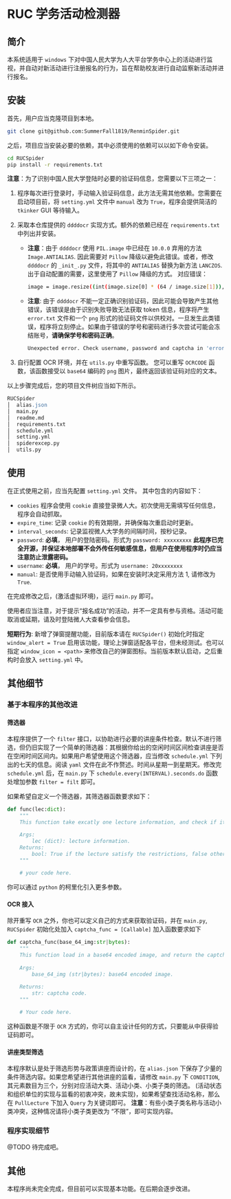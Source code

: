 # RUC 学务活动检测器

## 简介
本系统适用于 `windows` 下对中国人民大学为人大平台学务中心上的活动进行监视，并自动对新活动进行注册报名的行为，旨在帮助校友进行自动监察新活动并进行报名。

## 安装
首先，用户应当克隆项目到本地。
```bash
git clone git@github.com:SummerFall1819/RenminSpider.git
```

之后，项目应当安装必要的依赖，其中必须使用的依赖可以以如下命令安装。
```bash
cd RUCSpider
pip install -r requirements.txt
```

**注意**：为了识别中国人民大学登陆时必要的验证码信息，您需要以下三项之一：
1. 程序每次进行登录时，手动输入验证码信息，此方法无需其他依赖。您需要在启动项目前，将 `setting.yml` 文件中 `manual` 改为 `True`，程序会提供简洁的 `tkinker` GUI 等待输入。
2. 采取本仓库提供的 `ddddocr` 实现方式。额外的依赖已经在 `requirements.txt` 中列出并安装。
    - **注意**：由于 `ddddocr` 使用 `PIL.image` 中已经在 `10.0.0` 弃用的方法 `Image.ANTIALIAS`. 因此需要对 `Pillow` 降级以避免此错误。或者，修改 `ddddocr` 的 `_init_.py` 文件，将其中的 `ANTIALIAS` 替换为新方法 `LANCZOS`. 出于自动配置的需要，这里使用了 `Pillow` 降级的方式。
    对应错误：
        ```bash
        image = image.resize((int(image.size[0] * (64 / image.size[1])), 64), Image.ANTIALIAS).convert('L')
        ```
    - **注意**: 由于 `ddddocr` 不能一定正确识别验证码，因此可能会导致产生其他错误，该错误是由于识别失败导致无法获取 token 信息，程序将产生 `error.txt` 文件和一个 `png` 形式的验证码文件以供校对。一旦发生此类错误，程序将立刻停止。如果由于错误的学号和密码进行多次尝试可能会冻结账号，**请确保学号和密码正确**。
        ```bash
        Unexpected error. Check username, password and captcha in 'error.txt' to ensure the login process is correct.
        ```


3. 自行配置 OCR 环境，并在 `utils.py` 中重写函数。
    您可以重写 `OCRCODE` 函数，该函数接受以 `base64` 编码的 `png` 图片，最终返回该验证码对应的文本。

以上步骤完成后，您的项目文件树应当如下所示。
```apache
RUCSpider
│  alias.json
│  main.py
│  readme.md
│  requirements.txt
│  schedule.yml
│  setting.yml
│  spiderexcep.py
│  utils.py
```

## 使用
在正式使用之前，应当先配置 `setting.yml` 文件。
其中包含的内容如下：
- `cookies` 程序会使用 `cookie` 直接登录微人大。初次使用无需填写任何信息，程序会自动抓取。
- `expire_time`: 记录 `cookie` 的有效期限，并确保每次重启动时更新。
- `interval_seconds`: 记录监视微人大学务的间隔时间，按秒记录。
- `password`: **必填**， 用户的登陆密码。形式为 `password: xxxxxxxxx`
    **此程序已完全开源，并保证本地部署不会外传任何敏感信息，但用户在使用程序时仍应当注意防止泄露密码。** 
- `username`: **必填**， 用户的学号。形式为 `username: 20xxxxxxxx`
- `manual`: 是否使用手动输入验证码，如果在安装时决定采用方法 1, 请修改为 `True`.

在完成修改之后，(激活虚拟环境)，运行 `main.py` 即可。

使用者应当注意，对于提示“报名成功”的活动，并不一定具有参与资格。活动可能取消或延期，请及时登陆微人大查看参会信息。

**短期行为**: 新增了弹窗提醒功能，目前版本请在 `RUCSpider()` 初始化时指定 `window_alert = True` 启用该功能，理论上弹窗适配各平台，但未经测试。也可以指定 `window_icon = <path>` 来修改自己的弹窗图标。当前版本默认启动，之后重构时会放入 `setting.yml` 中。

## 其他细节
### 基于本程序的其他改进

#### 筛选器
本程序提供了一个 `filter` 接口，以协助进行必要的讲座条件检查。默认不进行筛选，但仍旧实现了一个简单的筛选器：其根据你给出的空闲时间区间检查讲座是否在空闲时间区间内。如果用户希望使用这个筛选器，应当修改 `schedule.yml` 下列出的七天的信息。阅读 `yaml` 文件在此不作赘述。时间从星期一到星期天。修改完 `schedule.yml` 后，在 `main.py` 下 `schedule.every(INTERVAL).seconds.do` 函数处增加参数 `filter = filt` 即可。

如果希望自定义一个筛选器，其筛选器函数要求如下：
```python
def func(lec:dict):
    """
    This function take excatly one lecture information, and check if it satisfy the restrictions.

    Args:
        lec (dict): lecture information.
    Returns:
        bool: True if the lecture satisfy the restrictions, false otherwise.
    """
    
    # your code here.
```

你可以通过 `python` 的柯里化引入更多参数。

#### OCR 接入
除开重写 `OCR` 之外，你也可以定义自己的方式来获取验证码，并在 `main.py`, `RUCSpider` 初始化处加入 `captcha_func = [Callable]` 加入函数要求如下
```python
def captcha_func(base_64_img:str|bytes):
    """
    This function load in a base64 encoded image, and return the captcha code.
    
    Args:
        base_64_img (str|bytes): base64 encoded image.
    
    Returns:
        str: captcha code.
    """

    # Your code here.
```
这种函数是不限于 `OCR` 方式的，你可以自主设计任何的方式，只要能从中获得验证码即可。

#### 讲座类型筛选
本程序默认是处于筛选形势与政策讲座而设计的，在 `alias.json` 下保存了少量的条件筛选内容。如果您希望进行其他讲座的监看，请修改 `main.py` 下 `CONDITION`, 其元素数目为三个，分别对应活动大类、活动小类、小类子类的筛选。
(活动状态和组织单位的实现与监看的初衷冲突，故未实现)，如果希望查找活动名称，那么在 `PullLecture` 下加入 `Query` 为关键词即可。
**注意**：有些小类子类名称与活动小类冲突，这种情况请将小类子类更改为 “不限”，即可实现内容。


### 程序实现细节
@TODO 待完成吧。

## 其他
本程序尚未完全完成，但目前可以实现基本功能。在后期会逐步改进。
